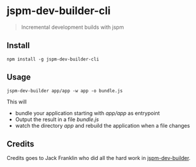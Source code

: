# jspm-dev-builder-cli

> Incremental development builds with jspm

## Install

```shell
npm install -g jspm-dev-builder-cli
```

## Usage

```shell
jspm-dev-builder app/app -w app -o bundle.js
```

This will
* bundle your application starting with _app/app_ as entrypoint 
* Output the result in a file _bundle.js_
* watch the directory _app_ and rebuild the application when a file changes

## Credits

Credits goes to Jack Franklin who did all the hard work in [jspm-dev-builder](https://github.com/jackfranklin/jspm-dev-builder).

